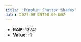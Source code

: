 ```yaml
---
title: 'Pumpkin Shutter Shades'
date: 2025-08-05T00:00:00Z
---
```

- **RAP**: 13241
- **Value**: -1

